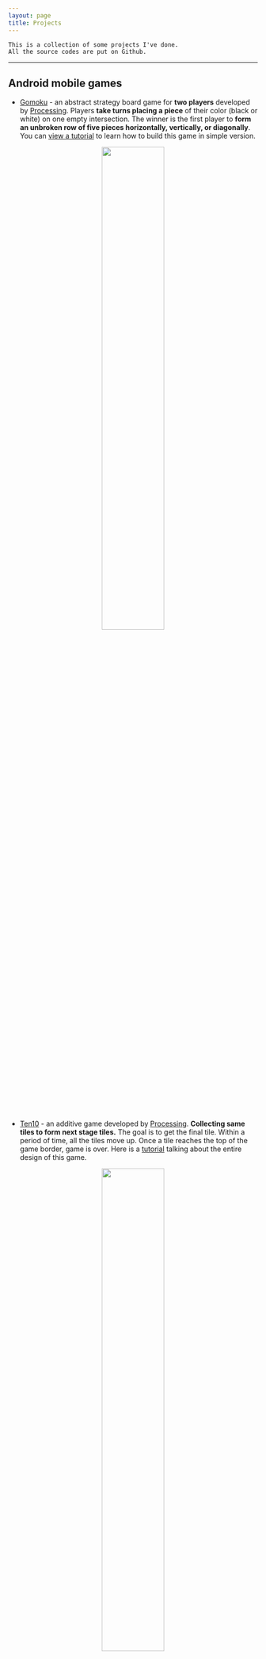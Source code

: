 ```yaml
---
layout: page
title: Projects
---
```


```
This is a collection of some projects I've done.
All the source codes are put on Github.
```
--------------------------------------

## Android mobile games

*  [Gomoku](https://drive.google.com/file/d/1hlP6hGWQr4xCbWzoDb1qyCyaR0A1jN_L/view?usp=drivesdk&fbclid=IwAR0duTs0Jfvd7oOs42axEvpj5Im-CM0x7eMwGX9kPpE4gnwpW4WwNRK1BSU) - an abstract strategy board game for **two players** developed by [Processing](https://processing.org/). Players **take turns placing a piece** of their color (black or white) on one empty intersection. The winner is the first player to **form an unbroken row of five pieces horizontally, vertically, or diagonally**. You can [view a tutorial](https://youtu.be/txSBV9NB2jY) to learn how to build this game in simple version.
<a href="https://youtu.be/txSBV9NB2jY" class="icon-block">
    <i class="icon-home icon-4x"></i>
</a>

<p align="center">
<img src="../img/piece.jpg" width="50%" hegiht="50%"/>
</p>

* [Ten10](https://drive.google.com/file/d/1jQRHxUpcWNspix_fs3SknCq02-IrjFMg/view?fbclid=IwAR2jkrvg2wLUjjrJ6wgndkns92t5_6lz7U4-9z_iWoFpWIDbQavTKagAXuk) - an additive game developed by [Processing](https://processing.org/). **Collecting same tiles to form next stage tiles.** The goal is to get the final tile. Within a period of time, all the tiles move up. Once a tile reaches the top of the game border, game is over. Here is a [tutorial](https://youtu.be/-c3Kcaj54Ik) talking about the entire design of this game.

<p align="center">
<img src="../img/tile.jpg" width="50%" hegiht="50%"/>
</p>

* [Nodes2.0](https://drive.google.com/file/d/1Weo9Gd6VaTQPfDbdI2TAYokygj6gnUVT/view?usp=drivesdk) - an exciting and causal funny game developed by [Processing](https://processing.org/). **To pin all the dots one by one to spinning circle with taps.** The game is over when a dot gets touch with other dots. It becomes challenging and interesting when going through different levels. With a [tutorial](https://youtu.be/lVMKEyO-cZs), you can easily make your own version pin circle game.

<p align="center">
<img src="../img/dot.jpg" width="50%" hegiht="50%"/> 
</p>

* [Carcar](https://drive.google.com/file/d/1UkwzUiE0oogYWNQZtJ3lxvqfBQYaF1HX/view?usp=drivesdk) - a car parking game developed by [Processing](https://processing.org/). It is provided with four control buttons, which are left, right, forward, and toward. The goal is to **drive the car into the parking space.** There is no time limit to practice parking. [`tutorial video`](https://youtu.be/i7J1B65YnUo) [`tutorial PDF`](https://github.com/hbyacademic/Game-Designing-PlayList/blob/master/GD_017_CarcarAPP/CarParkingGame.pdf)

<p align="center">
<img src="../img/car.jpg" width="70%" hegiht="70%"/>
</p>

* [BrickBreaker](https://drive.google.com/file/d/1-VMG3qbMG9ntF4TqOn7Yqm_MnCHc-uUp/view?usp=drivesdk) - a brick-breaker game developed by [Processing](https://processing.org/). **Tilting the phone to control the paddle** and keep the ball in the game. Your mission is to **remove all the breakable bricks** by hitting them with the ball. Interestingly, some bricks need more than a single hit. [`tutorial video`](https://www.youtube.com/watch?v=4pWuqv7aU5k) [`tutorial PDF`](https://github.com/hbyacademic/Game-Designing-PlayList/blob/master/GD_018_BrickBreakerApp/BrickBreaker.pdf)

<p align="center">
<img src="../img/brickbreaker.png" width="50%" hegiht="50%"/>
</p>

* [LightNonogram](https://drive.google.com/file/d/1NbLWCoXL7JxPNr7BnjfwiRIb2d_E_rAA/view?usp=drivesdk) - a puzzle game developed by [Processing](https://processing.org/). **Use the numbers in the rows and columns to solve the puzzle. These numbers tell you the runs of gray squares in each row and column.** The gray squares can be put in fill mode and the sign "X"s can be put in mark mode. Five lives are given when game starts. [`tutorial PDF`](https://github.com/hbyacademic/Game-Designing-PlayList/blob/master/GD_019_LightNonogram/Nonogram.pdf)

<p align="center">
<img src="../img/nonogram.png" width="50%" hegiht="50%"/>
</p>

